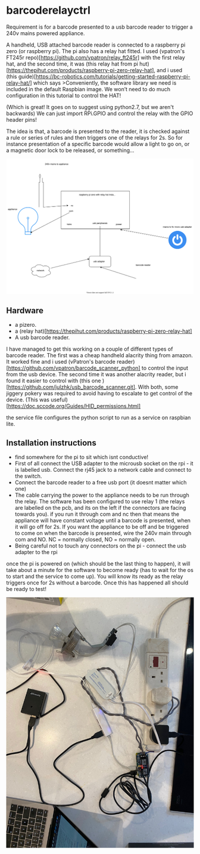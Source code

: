 # barcoderelayctrl
Requirement is for a barcode presented to a usb barcode reader to trigger a 240v mains powered appliance. 

A handheld, USB attached barcode reader is connected to a raspberry pi zero (or raspberry pi). The pi also has a relay hat fitted. I used (vpatron's FT245r repo)[https://github.com/vpatron/relay_ft245r] with the first relay hat, and the second time, it was (this relay hat from pi hut)[https://thepihut.com/products/raspberry-pi-zero-relay-hat], and i used (this guide)[https://bc-robotics.com/tutorials/getting-started-raspberry-pi-relay-hat/] which says >Conveniently, the software library we need is included in the default Raspbian image. We won’t need to do much configuration in this tutorial to control the HAT! 

(Which is great! It goes on to suggest using python2.7, but we aren't backwards) We can just import RPi.GPIO and control the relay with the GPIO header pins! 

The idea is that, a barcode is presented to the reader, it is checked against a rule or series of rules and then triggers one of the relays for 2s. So for instance presentation of a specific barcode would allow a light to go on, or a magnetic door lock to be released, or something... 

<img src=https://raw.githubusercontent.com/dobb1n/barcoderelayctrl/main/pizero%20barcode%20relay.svg>

## Hardware
* a pizero. 
* a (relay hat)[https://thepihut.com/products/raspberry-pi-zero-relay-hat] 
* A usb barcode reader. 

I have managed to get this working on a couple of different types of barcode reader. The first was a cheap handheld alacrity thing from amazon. It worked fine and i used (vPatron's barcode reader)[https://github.com/vpatron/barcode_scanner_python] to control the input from the usb device. The second time it was another alacrity reader, but i found it easier to control with (this one )[https://github.com/julzhk/usb_barcode_scanner.git]. With both, some jiggery pokery was required to avoid having to escalate to get control of the device. (This was useful)[https://doc.sccode.org/Guides/HID_permissions.html]

the service file configures the python script to run as a service on raspbian lite. 

## Installation instructions

* find somewhere for the pi to sit which isnt conductive!
* First of all connect the USB adapter to the microusb socket on the rpi - it is labelled usb. Connect the rj45 jack to a network cable and connect to the switch.
* Connect the barcode reader to a free usb port (it doesnt matter which one)
* The cable carrying the power to the appliance needs to be run through the relay. The software has been configured to use relay 1 (the relays are labelled on the pcb, and its on the left if the connectors are facing towards you). if you run it through com and nc then that means the appliance will have constant voltage until a barcode is presented, when it will go off for 2s. If you want the appliance to be off and be triggered to come on when the barcode is presented, wire the 240v main through com and NO. NC = normally closed, NO = normally open. 
* Being careful not to touch any connectors on the pi - connect the usb adapter to the rpi


once the pi is powered on (which should be the last thing to happen), it will take about a minute for the software to become ready (has to wait for the os to start and the service to come up). You will know its ready as the relay triggers once for 2s without a barcode. Once this has happened all should be ready to test!  

<img src=https://github.com/dobb1n/barcoderelayctrl/blob/main/IMG_3216.jpeg>
